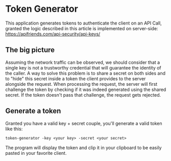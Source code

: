 # Token Generator

This application generates tokens to authenticate the client on an API Call, granted the logic described in this article is implemented on server-side: https://apifriends.com/api-security/api-keys/

## The big picture

Assuming the network traffic can be observed, we should consider that a single key is not a trustworthy credential that will guarantee the identity of the caller. A way to solve this problem is to share a secret on both sides and to "hide" this secret inside a token the client provides to the server alongside the request. When processing the request, the server will first challenge the token by checking if it was indeed generated using the shared secret. If the token doesn't pass that challenge, the request gets rejected.

## Generate a token 

Granted you have a valid key + secret couple, you'll generate a valid token like this:

```shell
token-generator -key <your key> -secret <your secret>
```
The program will display the token and clip it in your clipboard to be easily pasted in your favorite client.


